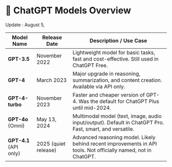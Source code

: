 # 🧠 ChatGPT Models Overview

Update : August 5,

| Model Name       | Release Date     | Description / Use Case |
|------------------|------------------|-------------------------|
| **GPT-3.5**       | November 2022    | Lightweight model for basic tasks, fast and cost-effective. Still used in ChatGPT Free. |
| **GPT-4**         | March 2023       | Major upgrade in reasoning, summarization, and content creation. Available via API only. |
| **GPT-4-turbo**   | November 2023    | Faster and cheaper version of GPT-4. Was the default for ChatGPT Plus until mid-2024. |
| **GPT-4o** (Omni) | May 13, 2024     | Multimodal model (text, image, audio input/output). Default in ChatGPT Pro. Fast, smart, and versatile. |
| **GPT-4.1** (API only) | 2025 (quiet release) | Advanced reasoning model. Likely behind recent improvements in API tools. Not officially named, not in ChatGPT. |
